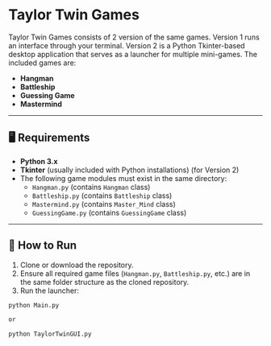 # Taylor Twin Games

Taylor Twin Games consists of 2 version of the same games. Version 1 runs an interface through your terminal. Version 2 is a Python Tkinter-based desktop application that serves as a launcher for multiple mini-games. The included games are:

- **Hangman**
- **Battleship**
- **Guessing Game**
- **Mastermind**

---

## 🖥️ Requirements

- **Python 3.x**
- **Tkinter** (usually included with Python installations) (for Version 2)
- The following game modules must exist in the same directory:
  - `Hangman.py` (contains `Hangman` class)
  - `Battleship.py` (contains `Battleship` class)
  - `Mastermind.py` (contains `Master_Mind` class)
  - `GuessingGame.py` (contains `GuessingGame` class)

---

## 🚀 How to Run

1. Clone or download the repository.
2. Ensure all required game files (`Hangman.py`, `Battleship.py`, etc.) are in the same folder structure as the cloned repository.
3. Run the launcher:

```bash
python Main.py

or

python TaylorTwinGUI.py
```
